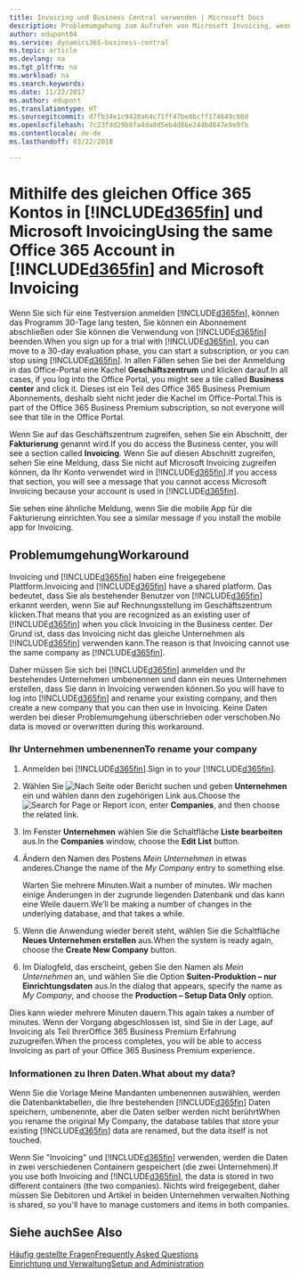 ```yaml
---
title: Invoicing und Business Central verwenden | Microsoft Docs
description: Problemumgehung zum Aufrufen von Microsoft Invoicing, wenn Sie sich auf Dynamics 365 Business Central
author: edupont04
ms.service: dynamics365-business-central
ms.topic: article
ms.devlang: na
ms.tgt_pltfrm: na
ms.workload: na
ms.search.keywords: 
ms.date: 11/22/2017
ms.author: edupont
ms.translationtype: HT
ms.sourcegitcommit: d7fb34e1c9428a64c71ff47be8bcff174649c00d
ms.openlocfilehash: 7c23fdd29b8fa4da0d5eb4d86e244bd847e9e9fb
ms.contentlocale: de-de
ms.lasthandoff: 03/22/2018

---
```

# <a name="using-the-same-office-365-account-in-included365finincludesd365finlongmdmd-and-microsoft-invoicing"></a><span data-ttu-id="085c1-103">Mithilfe des gleichen Office 365 Kontos in [!INCLUDE[d365fin](includes/d365fin_long_md.md)] und Microsoft Invoicing</span><span class="sxs-lookup"><span data-stu-id="085c1-103">Using the same Office 365 Account in [!INCLUDE[d365fin](includes/d365fin_long_md.md)] and Microsoft Invoicing</span></span>
<span data-ttu-id="085c1-104">Wenn Sie sich für eine Testversion anmelden [!INCLUDE[d365fin](includes/d365fin_md.md)], können das Programm 30-Tage lang testen, Sie können ein Abonnement abschließen oder Sie können die Verwendung von [!INCLUDE[d365fin](includes/d365fin_md.md)] beenden.</span><span class="sxs-lookup"><span data-stu-id="085c1-104">When you sign up for a trial with [!INCLUDE[d365fin](includes/d365fin_md.md)], you can move to a 30-day evaluation phase, you can start a subscription, or you can stop using [!INCLUDE[d365fin](includes/d365fin_md.md)].</span></span> <span data-ttu-id="085c1-105">In allen Fällen sehen Sie bei der Anmeldung in das Office-Portal eine Kachel **Geschäftszentrum** und klicken darauf.</span><span class="sxs-lookup"><span data-stu-id="085c1-105">In all cases, if you log into the Office Portal, you might see a tile called **Business center** and click it.</span></span> <span data-ttu-id="085c1-106">Dieses ist ein Teil des Office 365 Business Premium Abonnements, deshalb sieht nicht jeder die Kachel im Office-Portal.</span><span class="sxs-lookup"><span data-stu-id="085c1-106">This is part of the Office 365 Business Premium subscription, so not everyone will see that tile in the Office Portal.</span></span>  

<span data-ttu-id="085c1-107">Wenn Sie auf das Geschäftszentrum zugreifen, sehen Sie ein Abschnitt, der **Fakturierung** genannt wird.</span><span class="sxs-lookup"><span data-stu-id="085c1-107">If you do access the Business center, you will see a section called **Invoicing**.</span></span> <span data-ttu-id="085c1-108">Wenn Sie auf diesen Abschnitt zugreifen, sehen Sie eine Meldung, dass Sie nicht auf Microsoft Invoicing zugreifen können, da Ihr Konto verwendet wird in [!INCLUDE[d365fin](includes/d365fin_md.md)].</span><span class="sxs-lookup"><span data-stu-id="085c1-108">If you access that section, you will see a message that you cannot access Microsoft Invoicing because your account is used in [!INCLUDE[d365fin](includes/d365fin_md.md)].</span></span>  

<span data-ttu-id="085c1-109">Sie sehen eine ähnliche Meldung, wenn Sie die mobile App für die Fakturierung einrichten.</span><span class="sxs-lookup"><span data-stu-id="085c1-109">You see a similar message if you install the mobile app for Invoicing.</span></span>  

## <a name="workaround"></a><span data-ttu-id="085c1-110">Problemumgehung</span><span class="sxs-lookup"><span data-stu-id="085c1-110">Workaround</span></span>
<span data-ttu-id="085c1-111">Invoicing und [!INCLUDE[d365fin](includes/d365fin_md.md)] haben eine freigegebene Plattform.</span><span class="sxs-lookup"><span data-stu-id="085c1-111">Invoicing and [!INCLUDE[d365fin](includes/d365fin_md.md)] have a shared platform.</span></span> <span data-ttu-id="085c1-112">Das bedeutet, dass Sie als bestehender Benutzer von [!INCLUDE[d365fin](includes/d365fin_md.md)] erkannt werden, wenn Sie auf Rechnungsstellung im Geschäftszentrum klicken.</span><span class="sxs-lookup"><span data-stu-id="085c1-112">That means that you are recognized as an existing user of [!INCLUDE[d365fin](includes/d365fin_md.md)] when you click Invoicing in the Business center.</span></span> <span data-ttu-id="085c1-113">Der Grund ist, dass das Invoicing nicht das gleiche Unternehmen als [!INCLUDE[d365fin](includes/d365fin_md.md)] verwenden kann.</span><span class="sxs-lookup"><span data-stu-id="085c1-113">The reason is that Invoicing cannot use the same company as [!INCLUDE[d365fin](includes/d365fin_md.md)].</span></span>  

<span data-ttu-id="085c1-114">Daher müssen Sie sich bei [!INCLUDE[d365fin](includes/d365fin_md.md)] anmelden und Ihr bestehendes Unternehmen umbenennen und dann ein neues Unternehmen erstellen, dass Sie dann in Invoicing verwenden können.</span><span class="sxs-lookup"><span data-stu-id="085c1-114">So you will have to log into [!INCLUDE[d365fin](includes/d365fin_md.md)] and rename your existing company, and then create a new company that you can then use in Invoicing.</span></span> <span data-ttu-id="085c1-115">Keine Daten werden bei dieser Problemumgehung überschrieben oder verschoben.</span><span class="sxs-lookup"><span data-stu-id="085c1-115">No data is moved or overwritten during this workaround.</span></span>

### <a name="to-rename-your-company"></a><span data-ttu-id="085c1-116">Ihr Unternehmen umbenennen</span><span class="sxs-lookup"><span data-stu-id="085c1-116">To rename your company</span></span>
1.  <span data-ttu-id="085c1-117">Anmelden bei [!INCLUDE[d365fin](includes/d365fin_md.md)].</span><span class="sxs-lookup"><span data-stu-id="085c1-117">Sign in to your [!INCLUDE[d365fin](includes/d365fin_md.md)].</span></span>  
2.  <span data-ttu-id="085c1-118">Wählen Sie ![Nach Seite oder Bericht suchen](media/ui-search/search_small.png "Nach Seiten- oder Berichtsymbol suchen") und geben **Unternehmen** ein und wählen dann den zugehörigen Link aus.</span><span class="sxs-lookup"><span data-stu-id="085c1-118">Choose the ![Search for Page or Report](media/ui-search/search_small.png "Search for Page or Report icon") icon, enter **Companies**, and then choose the related link.</span></span>  
3.  <span data-ttu-id="085c1-119">Im Fenster **Unternehmen** wählen Sie die Schaltfläche **Liste bearbeiten** aus.</span><span class="sxs-lookup"><span data-stu-id="085c1-119">In the **Companies** window, choose the **Edit List** button.</span></span>  
4.  <span data-ttu-id="085c1-120">Ändern den Namen des Postens *Mein Unternehmen* in etwas anderes.</span><span class="sxs-lookup"><span data-stu-id="085c1-120">Change the name of the *My Company* entry to something else.</span></span>  

    <span data-ttu-id="085c1-121">Warten Sie mehrere Minuten.</span><span class="sxs-lookup"><span data-stu-id="085c1-121">Wait a number of minutes.</span></span> <span data-ttu-id="085c1-122">Wir machen einige Änderungen in der zugrunde liegenden Datenbank und das kann eine Weile dauern.</span><span class="sxs-lookup"><span data-stu-id="085c1-122">We’ll be making a number of changes in the underlying database, and that takes a while.</span></span>
5.  <span data-ttu-id="085c1-123">Wenn die Anwendung wieder bereit steht, wählen Sie die Schaltfläche **Neues Unternehmen erstellen** aus.</span><span class="sxs-lookup"><span data-stu-id="085c1-123">When the system is ready again, choose the **Create New Company** button.</span></span>  
6.  <span data-ttu-id="085c1-124">Im Dialogfeld, das erscheint, geben Sie den Namen als *Mein Unternehmen* an, und wählen Sie die Option **Suiten-Produktion – nur Einrichtungsdaten** aus.</span><span class="sxs-lookup"><span data-stu-id="085c1-124">In the dialog that appears, specify the name as *My Company*, and choose the **Production – Setup Data Only** option.</span></span>  

<span data-ttu-id="085c1-125">Dies kann wieder mehrere Minuten dauern.</span><span class="sxs-lookup"><span data-stu-id="085c1-125">This again takes a number of minutes.</span></span> <span data-ttu-id="085c1-126">Wenn der Vorgang abgeschlossen ist, sind Sie in der Lage, auf Invoicing als Teil IhrerOffice 365 Business Premium Erfahrung zuzugreifen.</span><span class="sxs-lookup"><span data-stu-id="085c1-126">When the process completes, you will be able to access Invoicing as part of your Office 365 Business Premium experience.</span></span>  

### <a name="what-about-my-data"></a><span data-ttu-id="085c1-127">Informationen zu Ihren Daten.</span><span class="sxs-lookup"><span data-stu-id="085c1-127">What about my data?</span></span>
<span data-ttu-id="085c1-128">Wenn Sie die Vorlage Meine Mandanten umbenennen auswählen, werden die Datenbanktabellen, die Ihre bestehenden [!INCLUDE[d365fin](includes/d365fin_md.md)] Daten speichern, umbenennte, aber die Daten selber werden nicht berührt</span><span class="sxs-lookup"><span data-stu-id="085c1-128">When you rename the original My Company, the database tables that store your existing [!INCLUDE[d365fin](includes/d365fin_md.md)] data are renamed, but the data itself is not touched.</span></span>  

<span data-ttu-id="085c1-129">Wenn Sie "Invoicing" und [!INCLUDE[d365fin](includes/d365fin_md.md)] verwenden, werden die Daten in zwei verschiedenen Containern gespeichert (die zwei Unternehmen).</span><span class="sxs-lookup"><span data-stu-id="085c1-129">If you use both Invoicing and [!INCLUDE[d365fin](includes/d365fin_md.md)], the data is stored in two different containers (the two companies).</span></span> <span data-ttu-id="085c1-130">Nichts wird freigegebent, daher müssen Sie Debitoren und Artikel in beiden Unternehmen verwalten.</span><span class="sxs-lookup"><span data-stu-id="085c1-130">Nothing is shared, so you'll have to manage customers and items in both companies.</span></span>  

## <a name="see-also"></a><span data-ttu-id="085c1-131">Siehe auch</span><span class="sxs-lookup"><span data-stu-id="085c1-131">See Also</span></span>
[<span data-ttu-id="085c1-132">Häufig gestellte Fragen</span><span class="sxs-lookup"><span data-stu-id="085c1-132">Frequently Asked Questions</span></span>](across-faq.md)  
[<span data-ttu-id="085c1-133">Einrichtung und Verwaltung</span><span class="sxs-lookup"><span data-stu-id="085c1-133">Setup and Administration</span></span>](admin-setup-and-administration.md)  

